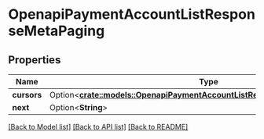 # OpenapiPaymentAccountListResponseMetaPaging

## Properties

Name | Type | Description | Notes
------------ | ------------- | ------------- | -------------
**cursors** | Option<[**crate::models::OpenapiPaymentAccountListResponseMetaPagingCursors**](openapi_PaymentAccountListResponseMeta_paging_cursors.md)> |  | [optional]
**next** | Option<**String**> |  | [optional]

[[Back to Model list]](../README.md#documentation-for-models) [[Back to API list]](../README.md#documentation-for-api-endpoints) [[Back to README]](../README.md)


